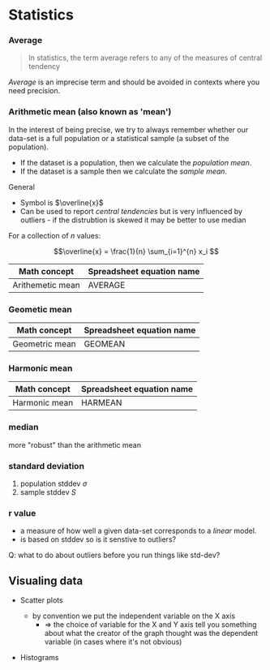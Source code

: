 # Statistics

### Average

> In statistics, the term average refers to any of the measures of central tendency

_Average_ is an imprecise term and should be avoided in contexts where you need precision.

### Arithmetic mean (also known as 'mean')

In the interest of being precise, we try to always remember whether our data-set is a full population or a statistical sample (a subset of the population).

* If the dataset is a population, then we calculate the _population mean_.
* If the dataset is a sample then we calculate the _sample mean_.

General

* Symbol is $\overline{x}$
* Can be used to report _central tendencies_ but is very influenced by outliers - if the distrubtion is skewed it may be better to use median

For a collection of $n$ values:

$$\overline{x} = \frac{1}{n} \sum_{i=1}^{n} x_i $$

| Math concept     | Spreadsheet equation name |
| ---------------- | ------------------------- |
| Arithemetic mean | AVERAGE                   |

### Geometic mean

| Math concept   | Spreadsheet equation name |
| -------------- | ------------------------- |
| Geometric mean | GEOMEAN                   |

### Harmonic mean

| Math concept  | Spreadsheet equation name |
| ------------- | ------------------------- |
| Harmonic mean | HARMEAN                   |


### median

more "robust" than the arithmetic mean

### standard deviation

1. population stddev $\sigma$
2. sample stddev $S$

### r value

* a measure of how well a given data-set corresponds to a _linear_ model.
* is based on stddev so is it senstive to outliers?

Q: what to do about outliers before you run things like std-dev?

## Visualing data

* Scatter plots
    * by convention we put the independent variable on the X axis
        * => the choice of variable for the X and Y axis tell you something about what the creator of the graph thought was the dependent variable (in cases where it's not obvious)

* Histograms